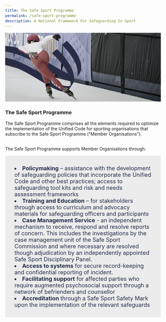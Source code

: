 ```yaml
---
title: The Safe Sport Programme
permalink: /safe-sport-programme
description: A National Framework For Safeguarding In Sport
---
```

![Alt text for image on Isomer site](/images/programme.jpg)

### The Safe Sport Programme
 
The Safe Sport Programme comprises all the elements required to optimize the implementation of the Unified Code for sporting organisations that subscribe to the Safe Sport Programme (“Member Organisations”).
<br><br>

The Safe Sport Programme supports Member Organisations through:
<div style="font-size:18px;color:#202945; background-color:#ECECEC; padding:30px"> <li><b>Policymaking</b> – assistance with the development of safeguarding policies that incorporate the Unified Code and other best practices; access to safeguarding tool kits and risk and needs assessment frameworks <br></li>
<li><b>Training and Education</b> – for stakeholders through access to curriculum and advocacy materials for safeguarding officers and participants </li>
<li><b>Case Management Service</b> - an independent mechanism to receive, respond and resolve reports of concern. This includes the investigations by the case management unit of the Safe Sport Commission and where necessary are resolved though adjudication by an independently appointed Safe Sport Disciplinary Panel. </li>
<li><b>Access to systems</b> for secure record-keeping and confidential reporting of incident. </li>
<li><b>Facilitating support</b> for affected parties who require augmented psychosocial support through a network of befrienders and counsellor </li>
<li><b>Accreditation</b> through a Safe Sport Safety Mark upon the implementation of the relevant safeguards</li></div>